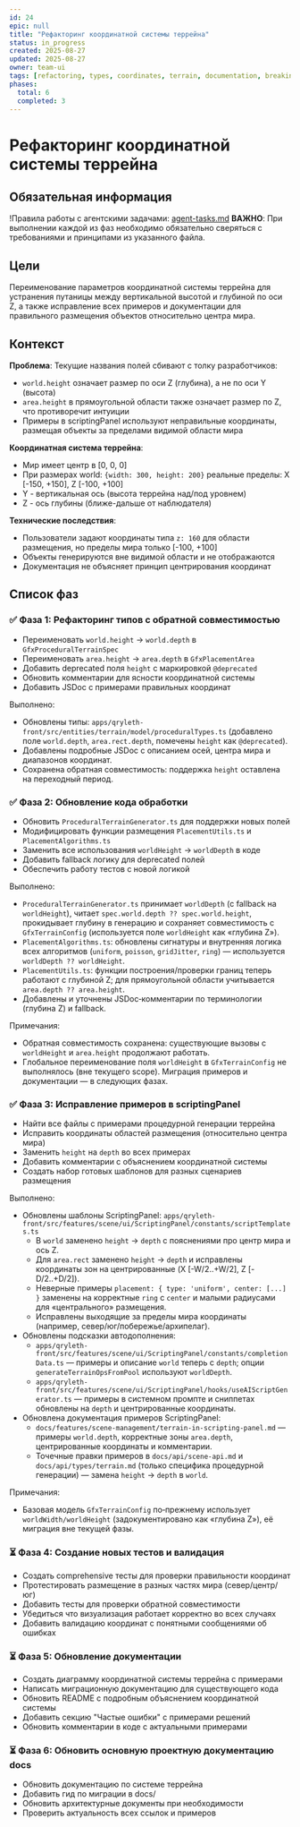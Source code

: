 ```yaml
---
id: 24
epic: null
title: "Рефакторинг координатной системы террейна"
status: in_progress
created: 2025-08-27
updated: 2025-08-27
owner: team-ui
tags: [refactoring, types, coordinates, terrain, documentation, breaking-change]
phases:
  total: 6
  completed: 3
---
```


# Рефакторинг координатной системы террейна

## Обязательная информация
!Правила работы с агентскими задачами: [agent-tasks.md](../../../../docs/development/workflows/agent-tasks.md)
**ВАЖНО**: При выполнении каждой из фаз необходимо обязательно сверяться с требованиями и принципами из указанного файла.

## Цели
Переименование параметров координатной системы террейна для устранения путаницы между вертикальной высотой и глубиной по оси Z, а также исправление всех примеров и документации для правильного размещения объектов относительно центра мира.

## Контекст
**Проблема**: Текущие названия полей сбивают с толку разработчиков:
- `world.height` означает размер по оси Z (глубина), а не по оси Y (высота)
- `area.height` в прямоугольной области также означает размер по Z, что противоречит интуиции
- Примеры в scriptingPanel используют неправильные координаты, размещая объекты за пределами видимой области мира

**Координатная система террейна**:
- Мир имеет центр в [0, 0, 0]
- При размерах world: `{width: 300, height: 200}` реальные пределы: X [-150, +150], Z [-100, +100]
- Y - вертикальная ось (высота террейна над/под уровнем)
- Z - ось глубины (ближе-дальше от наблюдателя)

**Технические последствия**:
- Пользователи задают координаты типа `z: 160` для области размещения, но пределы мира только [-100, +100]
- Объекты генерируются вне видимой области и не отображаются
- Документация не объясняет принцип центрирования координат

## Список фаз

### ✅ Фаза 1: Рефакторинг типов с обратной совместимостью
- Переименовать `world.height` → `world.depth` в `GfxProceduralTerrainSpec`
- Переименовать `area.height` → `area.depth` в `GfxPlacementArea`
- Добавить deprecated поля `height` с маркировкой `@deprecated`
- Обновить комментарии для ясности координатной системы
- Добавить JSDoc с примерами правильных координат

Выполнено:
- Обновлены типы: `apps/qryleth-front/src/entities/terrain/model/proceduralTypes.ts` (добавлено поле `world.depth`, `area.rect.depth`, помечены `height` как `@deprecated`).
- Добавлены подробные JSDoc с описанием осей, центра мира и диапазонов координат.
- Сохранена обратная совместимость: поддержка `height` оставлена на переходный период.

### ✅ Фаза 2: Обновление кода обработки
- Обновить `ProceduralTerrainGenerator.ts` для поддержки новых полей
- Модифицировать функции размещения `PlacementUtils.ts` и `PlacementAlgorithms.ts`
- Заменить все использования `worldHeight` → `worldDepth` в коде
- Добавить fallback логику для deprecated полей
- Обеспечить работу тестов с новой логикой

Выполнено:
- `ProceduralTerrainGenerator.ts` принимает `worldDepth` (с fallback на `worldHeight`), читает `spec.world.depth ?? spec.world.height`, прокидывает глубину в генерацию и сохраняет совместимость с `GfxTerrainConfig` (используется поле `worldHeight` как «глубина Z»).
- `PlacementAlgorithms.ts`: обновлены сигнатуры и внутренняя логика всех алгоритмов (`uniform`, `poisson`, `gridJitter`, `ring`) — используется `worldDepth ?? worldHeight`.
- `PlacementUtils.ts`: функции построения/проверки границ теперь работают с глубиной Z; для прямоугольной области учитывается `area.depth ?? area.height`.
- Добавлены и уточнены JSDoc‑комментарии по терминологии (глубина Z) и fallback.

Примечания:
- Обратная совместимость сохранена: существующие вызовы с `worldHeight` и `area.height` продолжают работать.
- Глобальное переименование поля `worldHeight` в `GfxTerrainConfig` не выполнялось (вне текущего scope). Миграция примеров и документации — в следующих фазах.

### ✅ Фаза 3: Исправление примеров в scriptingPanel
- Найти все файлы с примерами процедурной генерации террейна
- Исправить координаты областей размещения (относительно центра мира)
- Заменить `height` на `depth` во всех примерах
- Добавить комментарии с объяснением координатной системы
- Создать набор готовых шаблонов для разных сценариев размещения

Выполнено:
- Обновлены шаблоны ScriptingPanel: `apps/qryleth-front/src/features/scene/ui/ScriptingPanel/constants/scriptTemplates.ts`
  - В `world` заменено `height` → `depth` с пояснениями про центр мира и ось Z.
  - Для `area.rect` заменено `height` → `depth` и исправлены координаты зон на центрированные (X [-W/2..+W/2], Z [-D/2..+D/2]).
  - Неверные примеры `placement: { type: 'uniform', center: [...] }` заменены на корректные `ring` с `center` и малыми радиусами для «центрального» размещения.
  - Исправлены выходящие за пределы мира координаты (например, север/юг/побережье/архипелаг).
- Обновлены подсказки автодополнения:
  - `apps/qryleth-front/src/features/scene/ui/ScriptingPanel/constants/completionData.ts` — примеры и описание `world` теперь с `depth`; опции `generateTerrainOpsFromPool` используют `worldDepth`.
  - `apps/qryleth-front/src/features/scene/ui/ScriptingPanel/hooks/useAIScriptGenerator.ts` — примеры в системном промпте и сниппетах обновлены на `depth` и центрированные координаты.
- Обновлена документация примеров ScriptingPanel:
  - `docs/features/scene-management/terrain-in-scripting-panel.md` — примеры `world.depth`, корректные зоны `area.depth`, центрированные координаты и комментарии.
  - Точечные правки примеров в `docs/api/scene-api.md` и `docs/api/types/terrain.md` (только специфика процедурной генерации) — замена `height` → `depth` в `world`.

Примечания:
- Базовая модель `GfxTerrainConfig` по‑прежнему использует `worldWidth/worldHeight` (задокументировано как «глубина Z»), её миграция вне текущей фазы.

### ⏳ Фаза 4: Создание новых тестов и валидация
- Создать comprehensive тесты для проверки правильности координат
- Протестировать размещение в разных частях мира (север/центр/юг)
- Добавить тесты для проверки обратной совместимости
- Убедиться что визуализация работает корректно во всех случаях
- Добавить валидацию координат с понятными сообщениями об ошибках

### ⏳ Фаза 5: Обновление документации
- Создать диаграмму координатной системы террейна с примерами
- Написать миграционную документацию для существующего кода
- Обновить README с подробным объяснением координатной системы
- Добавить секцию "Частые ошибки" с примерами решений
- Обновить комментарии в коде с актуальными примерами

### ⏳ Фаза 6: Обновить основную проектную документацию docs
- Обновить документацию по системе террейна
- Добавить гид по миграции в docs/
- Обновить архитектурные документы при необходимости
- Проверить актуальность всех ссылок и примеров
